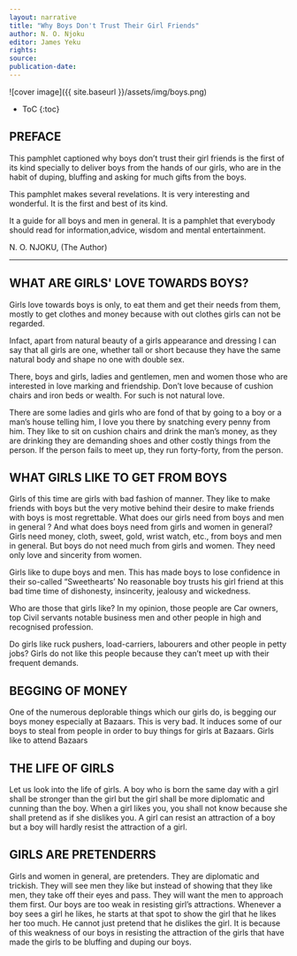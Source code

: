 ```yaml
---
layout: narrative
title: "Why Boys Don't Trust Their Girl Friends"
author: N. O. Njoku
editor: James Yeku
rights: 
source:
publication-date:
---
```



![cover image]({{ site.baseurl }}/assets/img/boys.png)

* ToC
{:toc}

## PREFACE


This pamphlet captioned why boys don’t trust their girl friends is the first of its kind specially to deliver boys from the hands of our girls, who are in the habit of duping, bluffing and asking for much gifts from the boys.  

This pamphlet makes several revelations. It is very interesting and wonderful. It is the first and best of its kind. 

It a guide for all boys and men in general. It is a pamphlet that everybody should read for information,advice, wisdom and mental entertainment.
 
N. O. NJOKU, 
(The Author)

----
                        
## WHAT ARE GIRLS' LOVE TOWARDS BOYS?

Girls love towards boys is only, to eat them and get their needs from them, mostly to get clothes 
and money because with out clothes girls can not be regarded.

Infact, apart from natural beauty of a girls appearance and dressing I can say that all girls are 
one, whether tall or short because they have the same natural body and shape no one with double sex.

There, boys and girls, ladies and gentlemen, men and women those who are interested in 
love marking and friendship. Don’t love because of cushion chairs and iron beds or wealth. 
For such is not natural love.

There are some ladies and girls who are fond of that by going to a boy or a man’s house 
telling him, I love you there by snatching every penny from him. They like to sit on cushion chairs 
and drink the man’s money, as they are drinking they are demanding shoes and other costly things from 
the person. If the person fails to meet up, they 
run forty-forty, from the person.



## WHAT GIRLS LIKE TO GET FROM BOYS

Girls of this time are girls with bad fashion of manner. They like to make friends with boys but the very motive behind their desire to make friends with boys is most regrettable. What does our girls need from boys and men in general ? And what does boys need from girls and women in general? Girls need money, cloth, sweet, gold, wrist watch, etc., from boys and men in general. But boys do not need much from girls and women. They need only love and sincerity from women.

Girls like to dupe boys and men. This has made boys to lose confidence in their so-called “Sweethearts’ No reasonable boy trusts his girl friend at this bad time time of dishonesty, insincerity, jealousy and wickedness.

Who are those that girls like? In my opinion, those people are Car owners, top Civil servants notable business men and other people in high and recognised profession.

Do girls like ruck pushers, load-carriers, labourers and other people in petty jobs? Girls do not like this people because they can’t meet up with their frequent demands.

## BEGGING OF MONEY

One of the numerous deplorable things which our girls do, is begging our boys money especially at Bazaars. This is very bad. It induces some of our boys to steal from people in order to buy things for girls at Bazaars. Girls like to attend Bazaars

## THE LIFE OF GIRLS
Let us look into the life of girls. A boy who is born the same day with a girl shall be stronger than the girl but the girl shall be more diplomatic and cunning than the boy. When a girl likes you, you shall not know because she shall pretend as if she dislikes you. 
A girl can resist an attraction of a boy but a boy will hardly resist the attraction of a girl.

## GIRLS ARE PRETENDERRS

Girls and women in general, are pretenders. They are diplomatic and trickish. They will see men they like but instead of showing that they like men, they take off their eyes and pass. They will want the men to approach them first. Our boys are too weak in resisting girl’s attractions. Whenever a boy sees a girl he likes, he starts at that spot to show the girl that he likes her too much. He cannot just pretend that he dislikes the girl. It is because of this weakness of our boys in resisting the attraction of the girls that have made the girls to be bluffing and duping our boys.
